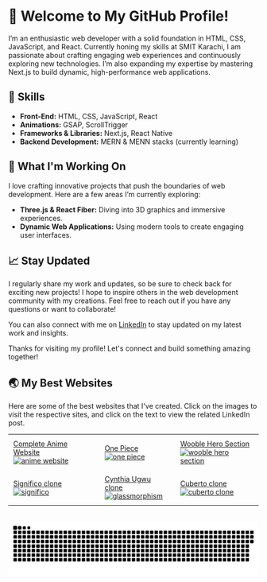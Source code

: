 # 👋 Welcome to My GitHub Profile!

I’m an enthusiastic web developer with a solid foundation in HTML, CSS, JavaScript, and React. Currently honing my skills at SMIT Karachi, I am passionate about crafting engaging web experiences and continuously exploring new technologies. I’m also expanding my expertise by mastering Next.js to build dynamic, high-performance web applications.


## 🚀 Skills

- **Front-End:** HTML, CSS, JavaScript, React
- **Animations:** GSAP, ScrollTrigger
- **Frameworks & Libraries:** Next.js, React Native
- **Backend Development:** MERN & MENN stacks (currently learning)

## 🌟 What I'm Working On

I love crafting innovative projects that push the boundaries of web development. Here are a few areas I’m currently exploring:

- **Three.js & React Fiber:** Diving into 3D graphics and immersive experiences.
- **Dynamic Web Applications:** Using modern tools to create engaging user interfaces.

## 📈 Stay Updated

I regularly share my work and updates, so be sure to check back for exciting new projects! I hope to inspire others in the web development community with my creations. Feel free to reach out if you have any questions or want to collaborate!

You can also connect with me on [LinkedIn](https://www.linkedin.com/in/thesaqibtahir/) to stay updated on my latest work and insights.

Thanks for visiting my profile! Let's connect and build something amazing together!
## 🌏 My Best Websites

Here are some of the best websites that I've created. Click on the images to visit the respective sites, and click on the text to view the related LinkedIn post.

<table>
  <tr>
    <td style="padding: 10px;">
      <a href="https://www.linkedin.com/feed/update/urn:li:activity:7253052473496522753">Complete Anime Website</a><br>
      <a href="https://anime-website-ecru.vercel.app/">
        <img src="https://github.com/user-attachments/assets/6024a035-93c7-473f-bbb6-49fd1d4fffe8" alt="anime website" width="300"/>
      </a>
    </td>
    <td style="padding: 10px;">
      <a href="https://one-piece-xi-six.vercel.app/">One Piece</a><br>
      <a href="https://anime-website-ecru.vercel.app/">
        <img src="https://github.com/user-attachments/assets/51b7c9d4-1661-49ae-9777-7292a96262af" alt="one piece" width="300"/>
      </a>
    </td>
    <td style="padding: 10px;">
      <a href="https://www.linkedin.com/feed/update/urn:li:activity:7253052473496522753">Wooble Hero Section</a><br>
      <a href="https://wooble-hero-section.vercel.app/">
        <img src="https://github.com/user-attachments/assets/f3bd7100-e166-4d59-a901-9a02f7a83996" alt="wooble hero section" width="300"/>
      </a>
    </td>
  </tr>
  <tr>
    <td style="padding: 10px;">
      <a href="https://www.linkedin.com/feed/update/urn:li:activity:7253052473496522753">Significo clone</a><br>
      <a href="https://clone-website-significo.vercel.app/">
        <img src="https://github.com/user-attachments/assets/23ea7846-9662-4e4d-b750-ac21bd66b08a" alt="significo" width="300"/>
      </a>
    </td>
    <td style="padding: 10px;">
      <a href="https://www.linkedin.com/feed/update/urn:li:activity:7253052473496522753">Cynthia Ugwu clone</a><br>
      <a href="https://cuberto-eight.vercel.app/">
        <img src="https://github.com/user-attachments/assets/392b6598-3986-40d5-a10d-d04b6101ac69" alt="glassmorphism" width="300"/>
      </a>
    </td>
    <td style="padding: 10px;">
      <a href="https://www.linkedin.com/feed/update/urn:li:activity:7253052473496522753">Cuberto clone</a><br>
      <a href="https://cuberto-eight.vercel.app/">
        <img src="https://github.com/user-attachments/assets/8203b248-d54b-42c7-940f-a7e46caeacef" alt="cuberto clone" width="300"/>
      </a>
    </td>
  </tr>
</table>
<br clear="both">

<img src="https://raw.githubusercontent.com/saqibtahir0201/saqibtahir0201/output/snake.svg" alt="Snake animation" />

